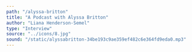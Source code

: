 ```yaml
---
path: "/alyssa-britton"
title: "A Podcast with Alyssa Britton"
author: "Liana Henderson-Semel"
type: "Interview"
source: "../icons/8.jpg"
sound: "/static/alyssabritton-34be193c9ae359ef482c6e364fd9eda0.mp3"
---
```


&nbsp;
